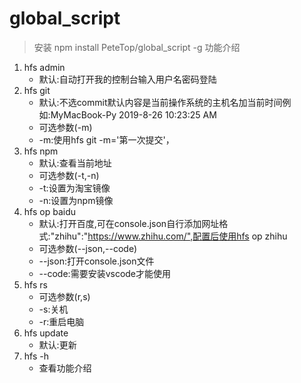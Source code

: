# global_script
> 安装
npm install PeteTop/global_script -g
> 功能介绍
1. hfs admin 
   - 默认:自动打开我的控制台输入用户名密码登陆
2. hfs git 
   - 默认:不选commit默认内容是当前操作系统的主机名加当前时间例如:MyMacBook-Py 2019-8-26 10:23:25 AM
   - 可选参数(-m)
   - -m:使用hfs git -m='第一次提交'，
3. hfs npm 
   - 默认:查看当前地址
   - 可选参数(-t,-n)
   - -t:设置为淘宝镜像
   - -n:设置为npm镜像
4. hfs op baidu
   - 默认:打开百度,可在console.json自行添加网址格式:"zhihu":"https://www.zhihu.com/",配置后使用hfs op zhihu
   - 可选参数(--json,--code)
   - --json:打开console.json文件
   - --code:需要安装vscode才能使用
5. hfs rs
   - 可选参数(r,s)
   - -s:关机
   - -r:重启电脑
6. hfs update
   - 默认:更新
7. hfs -h
   - 查看功能介绍

